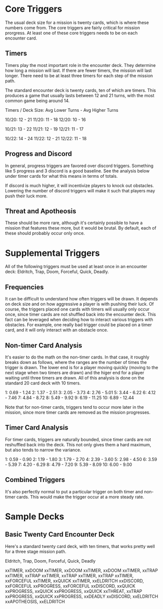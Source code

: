 # Core Triggers

The usual deck size for a mission is twenty cards, which is where these numbers come from. The core triggers are fairly critical for mission prorgress. At least one of these core triggers needs to be on each encounter card.

## Timers

Timers play the most important role in the encounter deck. They determine how long a mission will last. If there are fewer timers, the mission will last longer. There need to be at least three timers for each step of the mission path.

The standard encounter deck is twenty cards, ten of which are timers. This produces a game that usually lasts between 12 and 21 turns, with the most common game being around 14.

Timers / Deck Size: Avg Lower Turns - Avg Higher Turns

10/20: 12 - 21
11/20: 11 - 18
12/20: 10 - 16

10/21: 13 - 22
11/21: 12 - 19
12/21: 11 - 17

10/22: 14 - 24
11/22: 12 - 21
12/22: 11 - 18

## Progress and Discord

In general, progress triggers are favored over discord triggers. Something like 5 progress and 3 discord is a good baseline. See the analysis below under timer cards for what this means in terms of totals.

If discord is much higher, it will incentivize players to knock out obstacles. Lowering the number of discord triggers will make it such that players may push their luck more.

## Threat and Apotheosis

These should be more rare, although it's certainly possible to have a mission that features these more, but it would be brutal. By default, each of these should probably occur only once.

# Supplemental Triggers

All of the following triggers must be used at least once in an encounter deck: Eldritch, Trap, Doom, Forceful, Quick, Deadly.

## Frequencies

It can be difficult to understand how often triggers will be drawn. It depends on deck size and on how aggressive a player is with pushing their luck. Of course, the triggers placed one cards with timers will usually only occur once, since timer cards are not shuffled back into the encounter deck. This fact can be leveraged when deciding how to interact various triggers with obstacles. For example, one really bad trigger could be placed on a timer card, and it will only interact with an obstacle once.

## Non-timer Card Analysis

It's easier to do the math on the non-timer cards. In that case, it roughly breaks down as follows, where the ranges are the number of times the trigger is drawn. The lower end is for a player moving quickly (moving to the next stage when two timers are drawn) and the higer end for a player waiting until three timers are drawn. All of this analysis is done on the standard 20 card deck with 10 timers.

1: 0.69 - 1.24
2: 1.37 - 2.51
3: 2.05 - 3.73 
4: 2.76 - 5.01
5: 3.44 - 6.22
6: 4.12 - 7.46
7: 4.84 - 8.72
8: 5.49 - 9.92
9: 6.19 - 11.25
10: 6.89 - 12.44

Note that for non-timer cards, triggers tend to occur more later in the mission, since more timer cards are removed as the mission progresses.

## Timer Card Analysis

For timer cards, triggers are naturally bounded, since timer cards are not reshuffled back into the deck. This not only gives them a hard maximum, but also tends to narrow the variance.

1: 0.59 - 0.90
2: 1.19 - 1.80
3: 1.79 - 2.70
4: 2.39 - 3.60
5: 2.98 - 4.50
6: 3.59 - 5.39
7: 4.20 - 6.29
8: 4.79 - 7.20
9: 5.39 - 8.09
10: 6.00 - 9.00

## Combined Triggers

It's also perfectly normal to put a particular trigger on both timer and non-timer cards. This would make the trigger occur at a more steady rate.

# Sample Decks

## Basic Twenty Card Encounter Deck

Here's a standard twenty card deck, with ten timers, that works pretty well for a three stage mission path.

Eldritch, Trap, Doom, Forceful, Quick, Deadly

xxTIMER, xxDOOM
xxTIMER, xxDOOM
xxTIMER, xxDOOM
xxTIMER, xxTRAP
xxTIMER, xxTRAP
xxTIMER, xxTRAP
xxTIMER, xxTRAP
xxTIMER, xxFORCEFUL
xxTIMER, xxQUICK
xxTIMER, xxELDRITCH
xxDISCORD, xxFORCEFUL
xxPROGRESS, xxFORCEFUL
xxDISCORD, xxQUICK
xxPROGRESS, xxQUICK
xxPROGRESS, xxQUICK
xxTHREAT, xxTRAP
xxPROGRESS, xxQUICK
xxPROGRESS, xxDEADLY
xxDISCORD, xxELDRITCH
xxAPOTHEOSIS, xxELDRITCH